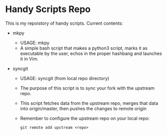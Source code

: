 # Handy Scripts Repo

This is my repoistory of handy scripts.  Current contents:

- mkpy
    - USAGE: mkpy <filename>
    - A simple bash script that makes a python3 script, marks it as executable by the user, echos in the proper hashbang and launches it in Vim.

- syncgit
    - USAGE: syncgit (from local repo directory)
    - The purpose of this script is to sync your fork with the upstream repo.
    - This script fetches data from the upstream repo, merges that data into origin/master, then pushes the changes to remote origin
    - Remember to configure the upstream repo on your local repo:
    
        `git remote add upstream <repo>`
